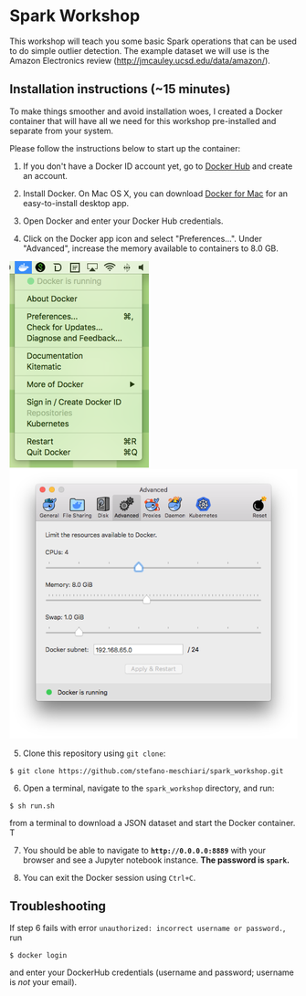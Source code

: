 # Spark Workshop 

This workshop will teach you some basic Spark operations that can be used to do simple outlier detection. The example dataset we will use is the Amazon Electronics review (http://jmcauley.ucsd.edu/data/amazon/).

## Installation instructions (~15 minutes)
To make things smoother and avoid installation woes, I created a Docker container that will have all we need for this workshop pre-installed and separate from your system. 

Please follow the instructions below to start up the container:

1. If you don't have a Docker ID account yet, go to [Docker Hub](https://hub.docker.com/) and create an account.

2. Install Docker. On Mac OS X, you can download [Docker for Mac](https://store.docker.com/editions/community/docker-ce-desktop-mac) for an easy-to-install desktop app. 

3. Open Docker and enter your Docker Hub credentials.

4. Click on the Docker app icon and select "Preferences...". Under "Advanced", increase the memory available to containers to 8.0 GB.

![prefs](img/prefs.png)
![mem](img/memory.png)

5. Clone this repository using `git clone`:

```
$ git clone https://github.com/stefano-meschiari/spark_workshop.git
```

6. Open a terminal, navigate to the `spark_workshop` directory, and run: 
```
$ sh run.sh
``` 
from a terminal to download a JSON dataset and start the Docker container. T

7. You should be able to navigate to **`http://0.0.0.0:8889`** with your browser and see a Jupyter notebook instance. **The password is `spark`.**

8. You can exit the Docker session using `Ctrl+C`.

## Troubleshooting
If step 6 fails with error `unauthorized: incorrect username or password.`, run 

```
$ docker login
```

and enter your DockerHub credentials (username and password; username is _not_ your email).
